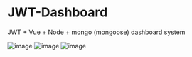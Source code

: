 # JWT-Dashboard
JWT + Vue + Node + mongo (mongoose) dashboard system

![image](https://user-images.githubusercontent.com/33514521/129781221-7050c83e-e692-4669-abd3-74ee2d84dfb3.png)
![image](https://user-images.githubusercontent.com/33514521/129781277-db2b00e6-8cc8-4d1a-a229-ef0ffd1bc9f5.png)
![image](https://user-images.githubusercontent.com/33514521/130109169-46fce942-1326-4cca-801a-d10a6d0e70af.png)


